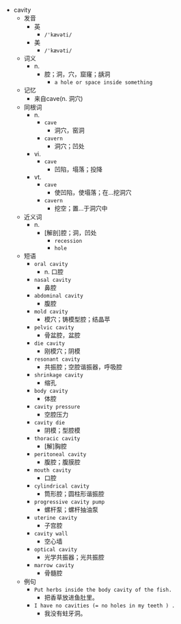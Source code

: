 - cavity
  - 发音
    - 英
      - `/'kævəti/`
    - 美
      - `/'kævəti/`
  - 词义
    - n.
      - 腔；洞，穴，窟窿；龋洞
        - `a hole or space inside something`
  - 记忆
    - 来自cave(n. 洞穴)
  - 同根词
    - n.
      - `cave`
        - 洞穴，窑洞
      - `cavern`
        - 洞穴；凹处
    - vi.
      - `cave`
        - 凹陷，塌落；投降
    - vt.
      - `cave`
        - 使凹陷，使塌落；在…挖洞穴
      - `cavern`
        - 挖空；置…于洞穴中
  - 近义词
    - n.
      - [解剖]腔；洞，凹处
        - `recession`
        - `hole`
  - 短语
    - `oral cavity`
      - n. 口腔 
    - `nasal cavity`
      - 鼻腔 
    - `abdominal cavity`
      - 腹腔 
    - `mold cavity`
      - 模穴；铸模型腔；结晶苹 
    - `pelvic cavity`
      - 骨盆腔，盆腔 
    - `die cavity`
      - 刚模穴；阴模 
    - `resonant cavity`
      - 共振腔；空腔谐振器，呼吸腔 
    - `shrinkage cavity`
      - 缩孔 
    - `body cavity`
      - 体腔 
    - `cavity pressure`
      - 空腔压力 
    - `cavity die`
      - 阴模；型腔模 
    - `thoracic cavity`
      - [解]胸腔 
    - `peritoneal cavity`
      - 腹腔；腹膜腔 
    - `mouth cavity`
      - 口腔 
    - `cylindrical cavity`
      - 筒形腔；圆柱形谐振腔 
    - `progressive cavity pump`
      - 螺杆泵；螺杆抽油泵 
    - `uterine cavity`
      - 子宫腔 
    - `cavity wall`
      - 空心墙 
    - `optical cavity`
      - 光学共振器；光共振腔 
    - `marrow cavity`
      - 骨髓腔 
  - 例句
    - `Put herbs inside the body cavity of the fish.`
      - 把香草放进鱼肚里。
    - `I have no cavities (= no holes in my teeth ) .`
      - 我没有蛀牙洞。

